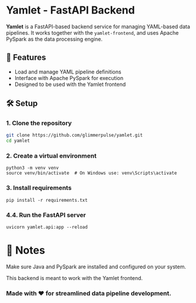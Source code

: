 # Yamlet - FastAPI Backend

**Yamlet** is a FastAPI-based backend service for managing YAML-based data pipelines. It works together with the `yamlet-frontend`, and uses Apache PySpark as the data processing engine.

## 🚀 Features
- Load and manage YAML pipeline definitions
- Interface with Apache PySpark for execution
- Designed to be used with the Yamlet frontend

## 🛠️ Setup

### 1. Clone the repository

```bash
git clone https://github.com/glimmerpulse/yamlet.git
cd yamlet
```
### 2. Create a virtual environment
```
python3 -m venv venv
source venv/bin/activate  # On Windows use: venv\Scripts\activate
```
### 3. Install requirements
```
pip install -r requirements.txt

```
### 4.4. Run the FastAPI server
```
uvicorn yamlet.api:app --reload
```

# 🧩 Notes
Make sure Java and PySpark are installed and configured on your system.

This backend is meant to work with the Yamlet frontend.

### Made with ❤️ for streamlined data pipeline development.

